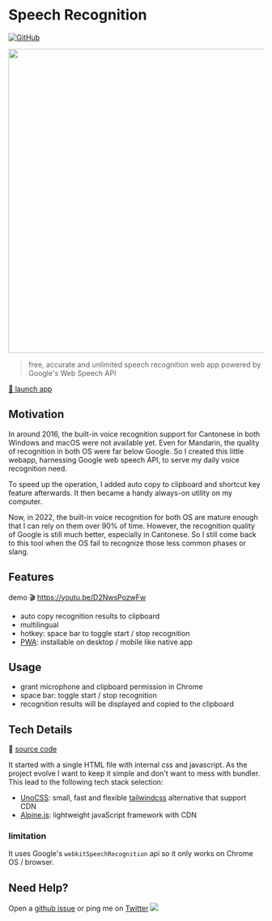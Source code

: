# Speech Recognition

[![GitHub](https://img.shields.io/github/license/hoishing/speech-recog)](https://opensource.org/licenses/MIT)

<p><img src="https://i.imgur.com/WB76vDS.png" width='600'/></p>

> free, accurate and unlimited speech recognition web app powered by Google's Web Speech API

[🚀 launch app][launch]

## Motivation

In around 2016, the built-in voice recognition support for Cantonese in both Windows and macOS were not available yet. Even for Mandarin, the quality of recognition in both OS were far below Google. So I created this little webapp, harnessing Google web speech API, to serve my daily voice recognition need.

To speed up the operation, I added auto copy to clipboard and shortcut key feature afterwards. It then became a handy always-on utility on my computer.

Now, in 2022, the built-in voice recognition for both OS are mature enough that I can rely on them over 90% of time. However, the recognition quality of Google is still much better, especially in Cantonese. So I still come back to this tool when the OS fail to recognize those less common phases or slang.

## Features

demo 🎬 https://youtu.be/D2NwsPozwFw

- auto copy recognition results to clipboard
- multilingual
- hotkey: space bar to toggle start / stop recognition
- [PWA][pwa]: installable on desktop / mobile like native app

## Usage

- grant microphone and clipboard permission in Chrome
- space bar: toggle start / stop recognition
- recognition results will be displayed and copied to the clipboard

## Tech Details

🔗 [source code][source]

It started with a single HTML file with internal css and javascript. As the project evolve I want to keep it simple and don't want to mess with bundler. This lead to the following tech stack selection:

- [UnoCSS][uno]: small, fast and flexible [tailwindcss][tailwind] alternative that support CDN
- [Alpine.js][alpine]: lightweight javaScript framework with CDN

### limitation

It uses Google's `webkitSpeechRecognition` api so it only works on Chrome OS / browser.

## Need Help?

Open a [github issue](https://github.com/hoishing/speech-recog/issues) or ping me on [Twitter](https://twitter.com/hoishing) ![](https://api.iconify.design/logos/twitter.svg?width=20)

[pwa]: https://developer.mozilla.org/en-US/docs/Web/Progressive_web_apps
[uno]: https://github.com/unocss/unocss
[tailwind]: https://tailwindcss.com
[alpine]: https://alpinejs.dev
[source]: https://github.com/hoishing/speech-recog
[launch]: https://hoishing.github.io/speech-recog
